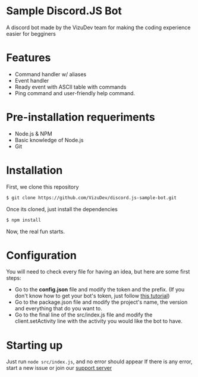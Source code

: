 # Sample Discord.JS Bot
A discord bot made by the VizuDev team for making the coding experience easier for begginers

# Features
- Command handler w/ aliases
- Event handler
- Ready event with ASCII table with commands
- Ping command and user-friendly help command.

# Pre-installation requeriments
- Node.js & NPM
- Basic knowledge of Node.js
- Git

# Installation

First, we clone this repository
```bash 
$ git clone https://github.com/VizuDev/discord.js-sample-bot.git
```

Once its cloned, just install the dependencies
```bash
$ npm install
```

Now, the real fun starts.

# Configuration
You will need to check every file for having an idea, but here are some first steps:
- Go to the **config.json** file and modify the token and the prefix. (If you don't know how to get your bot's token, just follow [this tutorial](https://github.com/reactiflux/discord-irc/wiki/Creating-a-discord-bot-&-getting-a-token))
- Go to the package.json file and modify the project's name, the version and everything that do you want to.
- Go to the final line of the src/index.js file and modify the client.setActivity line with the activity you would like the bot to have.

# Starting up
Just run `node src/index.js`, and no error should appear
If there is any error, start a new issue or join our [support server](https://discord.gg/3xuwSU6)